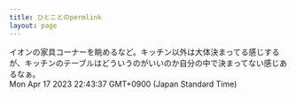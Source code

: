 ```yaml
---
title: ひとことのpermlink
layout: page
---
```

<div class="box" dt="1681739017939">
  イオンの家具コーナーを眺めるなど。キッチン以外は大体決まってる感じするが、キッチンのテーブルはどういうのがいいのか自分の中で決まってない感じあるなぁ。
  <div class="content is-small">Mon Apr 17 2023 22:43:37 GMT+0900 (Japan Standard Time)</div>
</div>